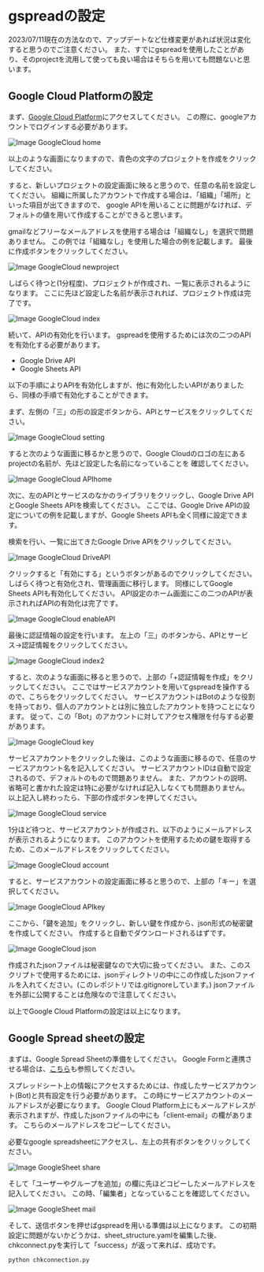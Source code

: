 # gspreadの設定
2023/07/11現在の方法なので、アップデートなど仕様変更があれば状況は変化すると思うのでご注意ください。
また、すでにgspreadを使用したことがあり、そのprojectを流用して使っても良い場合はそちらを用いても問題ないと思います。

## Google Cloud Platformの設定
まず、[Google Cloud Platform](https://console.cloud.google.com/cloud-resource-manager)にアクセスしてください。
この際に、googleアカウントでログインする必要があります。

![Image GoogleCloud home](figure/GoogleCloudPlatform_home.png)

以上のような画面になりますので、青色の文字のプロジェクトを作成をクリックしてください。

すると、新しいプロジェクトの設定画面に映ると思うので、任意の名前を設定してください。
組織に所属したアカウントで作成する場合は、「組織」「場所」といった項目が出てきますので、
google APIを用いることに問題がなければ、デフォルトの値を用いて作成することができると思います。

gmailなどフリーなメールアドレスを使用する場合は「組織なし」を選択で問題ありません。
この例では「組織なし」を使用した場合の例を記載します。
最後に作成ボタンをクリックしてください。

![Image GoogleCloud newproject](figure/GoogleCloudPlatform_newproject.png)

しばらく待つと(1分程度)、プロジェクトが作成され、一覧に表示されるようになります。
ここに先ほど設定した名前が表示されれば、プロジェクト作成は完了です。

![Image GoogleCloud index](figure/GoogleCloudPlatform_index.png)

続いて、APIの有効化を行います。
gspreadを使用するためには次の二つのAPIを有効化する必要があります。

* Google Drive API 
* Google Sheets API

以下の手順によりAPIを有効化しますが、他に有効化したいAPIがありましたら、同様の手順で有効化することができます。

まず、左側の「三」の形の設定ボタンから、APIとサービスをクリックしてください。

![Image GoogleCloud setting](figure/GoogleCloudPlatform_setting.png)

すると次のような画面に移るかと思うので、Google Cloudのロゴの左にあるprojectの名前が、先ほど設定した名前になっていることを
確認してください。

![Image GoogleCloud APIhome](figure/GoogleCloudPlatform_APIhome.png)

次に、左のAPIとサービスのなかのライブラリをクリックし、Google Drive APIとGoogle Sheets APIを検索してください。
ここでは、Google Drive APIの設定についての例を記載しますが、Google Sheets APIも全く同様に設定できます。

検索を行い、一覧に出てきたGoogle Drive APIをクリックしてください。

![Image GoogleCloud DriveAPI](figure/GoogleCloudPlatform_Drive.png)

クリックすると「有効にする」というボタンがあるのでクリックしてください。
しばらく待つと有効化され、管理画面に移行します。
同様にしてGoogle Sheets APIも有効化してください。
API設定のホーム画面にこの二つのAPIが表示されればAPIの有効化は完了です。

![Image GoogleCloud enableAPI](figure/GoogleCloudPlatform_enableAPI.png)

最後に認証情報の設定を行います。
左上の「三」のボタンから、APIとサービス->認証情報をクリックしてください。


![Image GoogleCloud index2](figure/GoogleCloudPlatform_index2.png)

すると、次のような画面に移ると思うので、上部の「+認証情報を作成」をクリックしてください。
ここではサービスアカウントを用いてgspreadを操作するので、こちらをクリックしてください。
サービスアカウントはBotのような役割を持っており、個人のアカウントとは別に独立したアカウントを持つことになります。
従って、この「Bot」のアカウントに対してアクセス権限を付与する必要があります。

![Image GoogleCloud key](figure/GoogleCloudPlatform_key.png)

サービスアカウントをクリックした後は、このような画面に移るので、任意のサービスアカウント名を記入してください。
サービスアカウントIDは自動で設定されるので、デフォルトのもので問題ありません。
また、アカウントの説明、省略可と書かれた設定は特に必要がなければ記入しなくても問題ありません。
以上記入し終わったら、下部の作成ボタンを押してください。

![Image GoogleCloud service](figure/GoogleCloudPlatform_service.png)

1分ほど待つと、サービスアカウントが作成され、以下のようにメールアドレスが表示されるようになります。
このアカウントを使用するための鍵を取得するため、このメールアドレスをクリックしてください。

![Image GoogleCloud account](figure/GoogleCloudPlatform_account.png)

すると、サービスアカウントの設定画面に移ると思うので、上部の「キー」を選択してください。

![Image GoogleCloud APIkey](figure/GoogleCloudPlatform_APIkey.png)

ここから、「鍵を追加」をクリックし、新しい鍵を作成から、json形式の秘密鍵を作成してください。
作成すると自動でダウンロードされるはずです。

![Image GoogleCloud json](figure/GoogleCloudPlatform_json.png)

作成されたjsonファイルは秘密鍵なので大切に扱ってください。
また、このスクリプトで使用するためには、jsonディレクトリの中にこの作成したjsonファイルを入れてください。(このレポジトリでは.gitignoreしています。)
jsonファイルを外部に公開することは危険なので注意してください。

以上でGoogle Cloud Platformの設定は以上になります。


## Google Spread sheetの設定
まずは、Google Spread Sheetの準備をしてください。
Google Formと連携させる場合は、[こちら](GoogleForm.md)も参照してください。

スプレッドシート上の情報にアクセスするためには、作成したサービスアカウント(Bot)と共有設定を行う必要があります。
この時にサービスアカウントのメールアドレスが必要になります。
Google Cloud Platform上にもメールアドレスが表示されますが、作成したjsonファイルの中にも「client-email」の欄があります。
こちらのメールアドレスをコピーしてください。

必要なgoogle spreadsheetにアクセスし、左上の共有ボタンをクリックしてください。

![Image GoogleSheet share](figure/GoogleSpreadSheet_share.png)

そして「ユーザーやグループを追加」の欄に先ほどコピーしたメールアドレスを記入してください。
この時、「編集者」となっていることを確認してください。

![Image GoogleSheet mail](figure/GoogleSpreadSheet_mail.png)

そして、送信ボタンを押せばgspreadを用いる準備は以上になります。
この初期設定に問題がないかどうかは、sheet_structure.yamlを編集した後、
chkconnect.pyを実行して「success」が返って来れば、成功です。
```python
python chkconnection.py
```